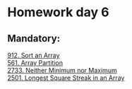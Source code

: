 # Homework day 6
## Mandatory:   
[912. Sort an Array](https://leetcode.com/submissions/detail/978196510/)  
[561. Array Partition](https://leetcode.com/submissions/detail/978209073/)  
[2733. Neither Minimum nor Maximum](https://leetcode.com/submissions/detail/978197763/)  
[2501. Longest Square Streak in an Array](https://leetcode.com/submissions/detail/978211179/)  
